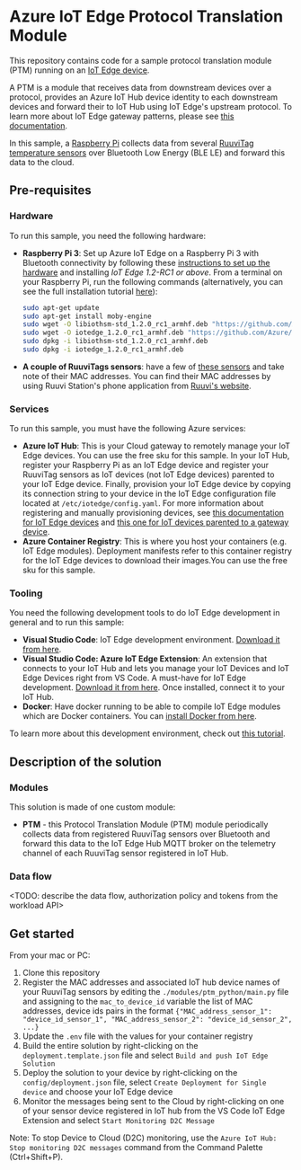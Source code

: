 # Azure IoT Edge Protocol Translation Module
This repository contains code for a sample protocol translation module (PTM) running on an [IoT Edge device](https://azure.microsoft.com/en-us/services/iot-edge/).

A PTM is a module that receives data from downstream devices over a protocol, provides an Azure IoT Hub device identity to each downstream devices and forward their to IoT Hub using IoT Edge's upstream protocol. To learn more about IoT Edge gateway patterns, please see [this documentation](https://docs.microsoft.com/azure/iot-edge/iot-edge-as-gateway?view=iotedge-2018-06).

In this sample, a [Raspberry Pi](https://www.raspberrypi.org/) collects data from several [RuuviTag temperature sensors](https://ruuvi.com/) over Bluetooth Low Energy (BLE LE) and forward this data to the cloud.

## Pre-requisites
### Hardware

To run this sample, you need the following hardware:

- **Raspberry Pi 3**: Set up Azure IoT Edge on a Raspberry Pi 3 with Bluetooth connectivity  by following these [instructions to set up the hardware](https://blog.jongallant.com/2017/11/raspberrypi-setup/) and installing *IoT Edge 1.2-RC1 or above*. From a terminal on your Raspberry Pi, run the following commands (alternatively, you can see the full installation tutorial [here](https://docs.microsoft.com/en-us/azure/iot-edge/how-to-install-iot-edge?view=iotedge-2018-06&tabs=linux)):

    ```bash
    sudo apt-get update
    sudo apt-get install moby-engine
    sudo wget -O libiothsm-std_1.2.0_rc1_armhf.deb "https://github.com/Azure/azure-iotedge/releases/download/1.2.0-rc1/libiothsm-std_1.2.0_rc1-1-1_debian9_armhf.deb"
    sudo wget -O iotedge_1.2.0_rc1_armhf.deb "https://github.com/Azure/azure-iotedge/releases/download/1.2.0-rc1/iotedge_1.2.0_rc1-1_debian9_armhf.deb"
    sudo dpkg -i libiothsm-std_1.2.0_rc1_armhf.deb
    sudo dpkg -i iotedge_1.2.0_rc1_armhf.deb
    ```

- **A couple of RuuviTags sensors**: have a few of [these sensors](https://ruuvi.com/) and take note of their MAC addresses. You can find their MAC addresses by using Ruuvi Station's phone application from [Ruuvi's website](https://ruuvi.com/).

### Services

To run this sample, you must have the following Azure services:

- **Azure IoT Hub**: This is your Cloud gateway to remotely manage your IoT Edge devices. You can use the free sku for this sample. In your IoT Hub, register your Raspberry Pi as an IoT Edge device and register your RuuviTag sensors as IoT devices (not IoT Edge devices) parented to your IoT Edge device. Finally, provision your IoT Edge device by copying its connection string to your device in the IoT Edge configuration file located at `/etc/iotedge/config.yaml`. For more information about registering and manually provisioning devices, see [this documentation for IoT Edge devices](https://docs.microsoft.com/en-us/azure/iot-edge/how-to-manual-provision-symmetric-key?view=iotedge-2018-06&tabs=azure-portal%2Clinux) and [this one for IoT devices parented to a gateway device](https://docs.microsoft.com/azure/iot-edge/how-to-authenticate-downstream-device?view=iotedge-2020-11#symmetric-key-authentication).
- **Azure Container Registry**: This is where you host your containers (e.g. IoT Edge modules). Deployment manifests refer to this container registry for the IoT Edge devices to download their images.You can use the free sku for this sample.

### Tooling

You need the following development tools to do IoT Edge development in general and to run this sample:

- **Visual Studio Code**: IoT Edge development environment. [Download it from here](https://code.visualstudio.com/).
- **Visual Studio Code: Azure IoT Edge Extension**: An extension that connects to your IoT Hub and lets you manage your IoT Devices and IoT Edge Devices right from VS Code. A must-have for IoT Edge development. [Download it from here](https://marketplace.visualstudio.com/items?itemName=vsciot-vscode.azure-iot-edge). Once installed, connect it to your IoT Hub.
- **Docker**: Have docker running to be able to compile IoT Edge modules which are Docker containers. You can [install Docker from here](https://docs.docker.com/get-docker/).

To learn more about this development environment, check out [this tutorial](https://docs.microsoft.com/en-us/azure/iot-edge/how-to-deploy-modules-vscode).

## Description of the solution

### Modules

This solution is made of one custom module:

- **PTM** - this Protocol Translation Module (PTM) module periodically collects data from registered RuuviTag sensors over Bluetooth and forward this data to the IoT Edge Hub MQTT broker on the telemetry channel of each RuuviTag sensor registered in IoT Hub.

### Data flow

<TODO: describe the data flow, authorization policy and tokens from the workload API>

## Get started
From your mac or PC:
1. Clone this repository
2. Register the MAC addresses and associated IoT hub device names of your RuuviTag sensors by editing the `./modules/ptm_python/main.py` file and assigning to the `mac_to_device_id` variable the list of MAC addresses, device ids pairs in the format `{"MAC_address_sensor_1": "device_id_sensor_1", "MAC_address_sensor_2": "device_id_sensor_2", ...}`
3. Update the `.env` file with the values for your container registry
4. Build the entire solution by right-clicking on the `deployment.template.json` file and select `Build and push IoT Edge Solution`
5. Deploy the solution to your device by right-clicking on the `config/deployment.json` file, select `Create Deployment for Single device` and choose your IoT Edge device
6. Monitor the messages being sent to the Cloud by right-clicking on one of your sensor device registered in IoT hub from the VS Code IoT Edge Extension and select `Start Monitoring D2C Message`

Note: To stop Device to Cloud (D2C) monitoring, use the `Azure IoT Hub: Stop monitoring D2C messages` command from the Command Palette (Ctrl+Shift+P).
